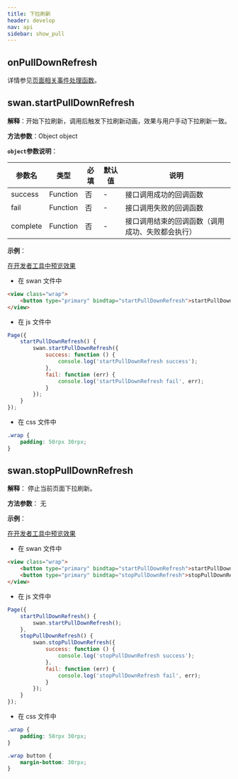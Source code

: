 ```yaml
---
title: 下拉刷新
header: develop
nav: api
sidebar: show_pull
---
```

## onPullDownRefresh

详情参见<a href="http://smartprogram.baidu.com/docs/develop/framework/app_service_page/#%E9%A1%B5%E9%9D%A2%E7%9B%B8%E5%85%B3%E4%BA%8B%E4%BB%B6%E5%A4%84%E7%90%86%E5%87%BD%E6%95%B0/">页面相关事件处理函数</a>。

## swan.startPullDownRefresh

**解释**：开始下拉刷新，调用后触发下拉刷新动画，效果与用户手动下拉刷新一致。

**方法参数**：Object object

**`object`参数说明**：

|参数名 |类型  |必填 | 默认值 |说明|
|---- | ---- | ---- | ----|----|
|success| Function |   否  | -|接口调用成功的回调函数|
|fail   | Function |   否  | -|接口调用失败的回调函数|
|complete  |  Function  |  否  |-| 接口调用结束的回调函数（调用成功、失败都会执行）|

**示例**：

<a href="swanide://fragment/52a39e929f29f6e6e6673dd65f59e45c1557730225489" title="在开发者工具中预览效果" target="_blank">在开发者工具中预览效果</a>

* 在 swan 文件中

```html
<view class="wrap">
    <button type="primary" bindtap="startPullDownRefresh">startPullDownRefresh</button>
</view>
```

* 在 js 文件中

```js
Page({
    startPullDownRefresh() {
        swan.startPullDownRefresh({
            success: function () {
                console.log('startPullDownRefresh success');
            },
            fail: function (err) {
                console.log('startPullDownRefresh fail', err);
            }
        });
    }
});
```
* 在 css 文件中

```css
.wrap {
    padding: 50rpx 30rpx;
}
```

 
## swan.stopPullDownRefresh

**解释**： 停止当前页面下拉刷新。

**方法参数**： 无

**示例**：

<a href="swanide://fragment/400bd77feef9dce5451ac6d9b1939ac31557730312251" title="在开发者工具中预览效果" target="_blank">在开发者工具中预览效果</a>

* 在 swan 文件中

```html
<view class="wrap">
    <button type="primary" bindtap="startPullDownRefresh">startPullDownRefresh</button>
    <button type="primary" bindtap="stopPullDownRefresh">stopPullDownRefresh</button>
</view>
```

* 在 js 文件中

```js
Page({
    startPullDownRefresh() {
        swan.startPullDownRefresh();
    },
    stopPullDownRefresh() {
        swan.stopPullDownRefresh({
            success: function () {
                console.log('stopPullDownRefresh success');
            },
            fail: function (err) {
                console.log('stopPullDownRefresh fail', err);
            }
        });
    }
});
```
* 在 css 文件中

```css
.wrap {
    padding: 50rpx 30rpx;
}

.wrap button {
    margin-bottom: 30rpx;
}
```